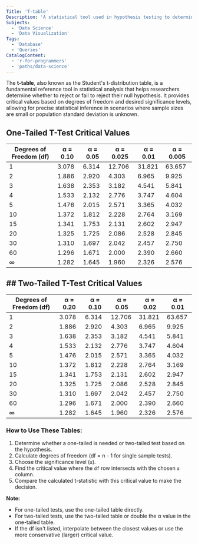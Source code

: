 ```yaml
---
Title: 'T-table'
Description: 'A statistical tool used in hypothesis testing to determine critical values for t-distributions and assess the significance of test results.'
Subjects:
  - 'Data Science'
  - 'Data Visualization'
Tags:
  - 'Database'
  - 'Queries'
CatalogContent:
  - 'r-for-programmers'
  - 'paths/data-science'
---
```


The **t-table**, also known as the Student's t-distribution table, is a fundamental reference tool in statistical analysis that helps researchers determine whether to reject or fail to reject their null hypothesis. It provides critical values based on degrees of freedom and desired significance levels, allowing for precise statistical inference in scenarios where sample sizes are small or population standard deviation is unknown.

## One-Tailed T-Test Critical Values

| Degrees of Freedom (df) | α = 0.10 | α = 0.05 | α = 0.025 | α = 0.01 | α = 0.005 |
| ----------------------- | -------- | -------- | --------- | -------- | --------- |
| 1                       | 3.078    | 6.314    | 12.706    | 31.821   | 63.657    |
| 2                       | 1.886    | 2.920    | 4.303     | 6.965    | 9.925     |
| 3                       | 1.638    | 2.353    | 3.182     | 4.541    | 5.841     |
| 4                       | 1.533    | 2.132    | 2.776     | 3.747    | 4.604     |
| 5                       | 1.476    | 2.015    | 2.571     | 3.365    | 4.032     |
| 10                      | 1.372    | 1.812    | 2.228     | 2.764    | 3.169     |
| 15                      | 1.341    | 1.753    | 2.131     | 2.602    | 2.947     |
| 20                      | 1.325    | 1.725    | 2.086     | 2.528    | 2.845     |
| 30                      | 1.310    | 1.697    | 2.042     | 2.457    | 2.750     |
| 60                      | 1.296    | 1.671    | 2.000     | 2.390    | 2.660     |
| ∞                       | 1.282    | 1.645    | 1.960     | 2.326    | 2.576     |

## ## Two-Tailed T-Test Critical Values

| Degrees of Freedom (df) | α = 0.20 | α = 0.10 | α = 0.05 | α = 0.02 | α = 0.01 |
| ----------------------- | -------- | -------- | -------- | -------- | -------- |
| 1                       | 3.078    | 6.314    | 12.706   | 31.821   | 63.657   |
| 2                       | 1.886    | 2.920    | 4.303    | 6.965    | 9.925    |
| 3                       | 1.638    | 2.353    | 3.182    | 4.541    | 5.841    |
| 4                       | 1.533    | 2.132    | 2.776    | 3.747    | 4.604    |
| 5                       | 1.476    | 2.015    | 2.571    | 3.365    | 4.032    |
| 10                      | 1.372    | 1.812    | 2.228    | 2.764    | 3.169    |
| 15                      | 1.341    | 1.753    | 2.131    | 2.602    | 2.947    |
| 20                      | 1.325    | 1.725    | 2.086    | 2.528    | 2.845    |
| 30                      | 1.310    | 1.697    | 2.042    | 2.457    | 2.750    |
| 60                      | 1.296    | 1.671    | 2.000    | 2.390    | 2.660    |
| ∞                       | 1.282    | 1.645    | 1.960    | 2.326    | 2.576    |

### How to Use These Tables:

1. Determine whether a one-tailed is needed or two-tailed test based on the hypothesis.
2. Calculate degrees of freedom (df = n - 1 for single sample tests).
3. Choose the significance level (`α`).
4. Find the critical value where the `df` row intersects with the chosen `α` column.
5. Compare the calculated t-statistic with this critical value to make the decision.

**Note:**

- For one-tailed tests, use the one-tailed table directly.
- For two-tailed tests, use the two-tailed table or double the α value in the one-tailed table.
- If the df isn't listed, interpolate between the closest values or use the more conservative (larger) critical value.
